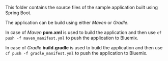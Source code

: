 This folder contains the source files of the sample application built using Spring Boot.
   
The application can be build using either *Maven* or *Gradle*.  
   
   In case of *Maven* **pom.xml** is used to build the application and then use  `cf push -f maven_manifest.yml` to push the application to Bluemix.
   
   In case of *Gradle* **build.gradle** is used to build the application and then use `cf push -f gradle_manifest.yml` to push the application to Bluemix.
   
